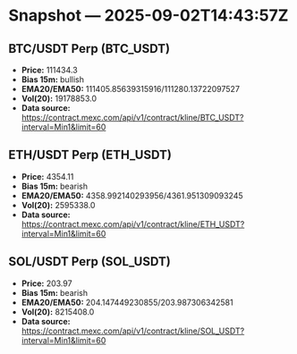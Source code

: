 # Snapshot — 2025-09-02T14:43:57Z

## BTC/USDT Perp (BTC_USDT)
- **Price:** 111434.3
- **Bias 15m:** bullish
- **EMA20/EMA50:** 111405.85639315916/111280.13722097527
- **Vol(20):** 19178853.0
- **Data source:** https://contract.mexc.com/api/v1/contract/kline/BTC_USDT?interval=Min1&limit=60

## ETH/USDT Perp (ETH_USDT)
- **Price:** 4354.11
- **Bias 15m:** bearish
- **EMA20/EMA50:** 4358.992140293956/4361.951309093245
- **Vol(20):** 2595338.0
- **Data source:** https://contract.mexc.com/api/v1/contract/kline/ETH_USDT?interval=Min1&limit=60

## SOL/USDT Perp (SOL_USDT)
- **Price:** 203.97
- **Bias 15m:** bearish
- **EMA20/EMA50:** 204.147449230855/203.987306342581
- **Vol(20):** 8215408.0
- **Data source:** https://contract.mexc.com/api/v1/contract/kline/SOL_USDT?interval=Min1&limit=60
